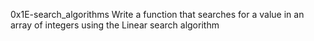 0x1E-search_algorithms
Write a function that searches for a value in an array of integers using the Linear search algorithm
